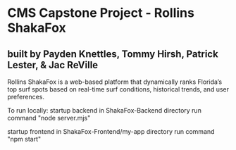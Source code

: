 # CMS Capstone Project - Rollins ShakaFox
## built by Payden Knettles, Tommy Hirsh, Patrick Lester, &amp; Jac ReVille
Rollins ShakaFox is a web-based platform that dynamically ranks Florida’s top surf spots based on real-time surf conditions, historical trends, and user preferences.

To run locally:
  startup backend
  in ShakaFox-Backend directory run command "node server.mjs"

  startup frontend
  in ShakaFox-Frontend/my-app directory run command "npm start"


